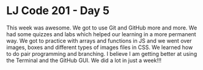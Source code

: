 # LJ Code 201 - Day 5

This week was awesome. We got to use Git and GitHub more and more. We had some quizzes and labs which helped our learning in a more permanent way. We got to practice with arrays and functions in JS and we went over images, boxes and different types of images files in CSS.
We learned how to do pair programming and branching.
I believe I am getting better at using the Terminal and the GitHub GUI.
We did a lot in just a week!!!
